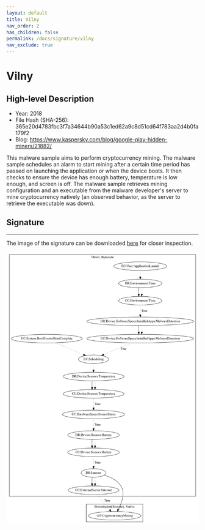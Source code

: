 ```yaml
---
layout: default
title: Vilny
nav_order: 2
has_children: false
permalink: /docs/signature/vilny
nav_exclude: true
---
```


# Vilny

## High-level Description

* Year: 2018
* File Hash (SHA-256): 365e20d4783fbc3f7a34644b90a53c1ed62a9c8d51cd64f783aa2d4b0fa179f2
* Blog: https://www.kaspersky.com/blog/google-play-hidden-miners/21882/

This malware sample aims to perform cryptocurrency mining. The malware sample schedules an alarm to start mining after a certain time period has passed on launching the application or when the device boots. It then checks to ensure the device has enough battery, temperature is low enough, and screen is off. The malware sample retrieves mining configuration and an executable from the malware developer's server to mine cryptocurrency natively (an observed behavior, as the server to retrieve the executable was down).

## Signature
---

The image of the signature can be downloaded [here](../../img/signatures/Vilny.png) for closer inspection.

![](../../img/signatures/Vilny.png)
